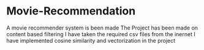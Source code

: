 # Movie-Recommendation
A movie recommender system is been made
The Project has been made on content based filtering
I have taken the required csv files from the inernet 
I have implemented cosine similarity and vectorization in the project
